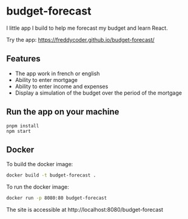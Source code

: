 # budget-forecast

I little app I build to help me forecast my budget and learn React.

Try the app: https://freddycoder.github.io/budget-forecast/

## Features

- The app work in french or english
- Ability to enter mortgage
- Ability to enter income and expenses
- Display a simulation of the budget over the period of the mortgage

## Run the app on your machine

```
pnpm install
npm start
```

## Docker

To build the docker image:

```bash
docker build -t budget-forecast .
```

To run the docker image:

```bash
docker run -p 8080:80 budget-forecast
```

The site is accessible at http://localhost:8080/budget-forecast